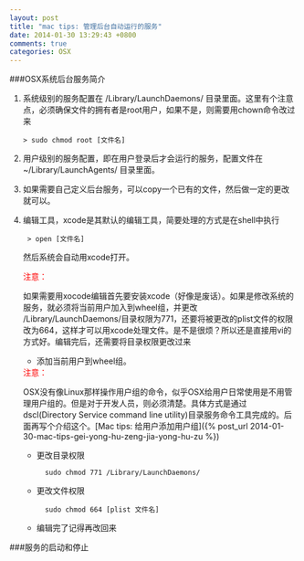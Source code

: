 ```yaml
---
layout: post
title: "mac tips: 管理后台自动运行的服务"
date: 2014-01-30 13:29:43 +0800
comments: true
categories: OSX
---
```


###OSX系统后台服务简介
1. 系统级别的服务配置在 /Library/LaunchDaemons/ 目录里面。这里有个注意点，必须确保文件的拥有者是root用户，如果不是，则需要用chown命令改过来
       
       > sudo chmod root [文件名]

2. 用户级别的服务配置，即在用户登录后才会运行的服务，配置文件在 ~/Library/LaunchAgents/ 目录里面。

3. 如果需要自己定义后台服务，可以copy一个已有的文件，然后做一定的更改就可以。

4. 编辑工具，xcode是其默认的编辑工具，简要处理的方式是在shell中执行
        
        > open [文件名]
        
   然后系统会自动用xcode打开。  
   
   <div style="color:#F00">  注意：</div> 
   
   如果需要用xocode编辑首先要安装xcode（好像是废话）。如果是修改系统的服务，就必须将当前用户加入到wheel组，并更改 /Library/LaunchDaemons/目录权限为771，还要将被更改的plist文件的权限改为664，这样才可以用xcode处理文件。是不是很烦？所以还是直接用vi的方式好。编辑完后，还需要将目录权限更改过来
   
   - 添加当前用户到wheel组。 
   
   <div style="color:#F00">  注意：</div>
  
   OSX没有像Linux那样操作用户组的命令，似乎OSX给用户日常使用是不用管理用户组的。但是对于开发人员，则必须清楚。具体方式是通过dscl(Directory Service command line utility)目录服务命令工具完成的。后面再写个介绍这个。[Mac tips: 给用户添加用户组]({% post_url 2014-01-30-mac-tips-gei-yong-hu-zeng-jia-yong-hu-zu %})
   
   - 更改目录权限  
        
           sudo chmod 771 /Library/LaunchDaemons/
   
   - 更改文件权限
     
           sudo chmod 664 [plist 文件名]
           
   - 编辑完了记得再改回来
     
###服务的启动和停止
     
   